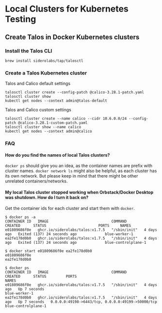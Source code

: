 # Local Clusters for Kubernetes Testing

## Create Talos in Docker Kubernetes clusters

### Install the Talos CLI

```
brew install siderolabs/tap/talosctl
```

### Create a Talos Kubernetes cluster

Talos and Calico default settings

```
talosctl cluster create --config-patch @calico-3.28.1-patch.yaml
talosctl cluster show
kubectl get nodes --context admin@talos-default
```

Talos and Calico custom settings

```
talosctl cluster create --name calico --cidr 10.6.0.0/24 --config-patch @calico-3.28.1-custom-patch.yaml
talosctl cluster show --name calico
kubectl get nodes --context admin@calico
```

### FAQ

#### How do you find the names of local Talos clusters?

`docker ps` should give you an idea, as the container names are prefix with cluster names. `docker network ls` might also be helpful, as each cluster has its own network. But please keep in mind that there might be other unrelated containers/networks.

#### My local Talos cluster stopped working when Orbstack/Docker Desktop was shutdown.  How do I turn it back on?

Get the container ids for each cluster and start them with `docker`. 

```
$ docker ps -a
CONTAINER ID   IMAGE                             COMMAND        CREATED      STATUS                        PORTS     NAMES
e01809686f0e   ghcr.io/siderolabs/talos:v1.7.5   "/sbin/init"   4 days ago   Exited (137) 24 seconds ago             blue-worker-1
ea2fe178d0b0   ghcr.io/siderolabs/talos:v1.7.5   "/sbin/init"   4 days ago   Exited (137) 24 seconds ago             blue-controlplane-1
```

```
$ docker start e01809686f0e ea2fe178d0b0
e01809686f0e
ea2fe178d0b0
```

```
$ docker ps
CONTAINER ID   IMAGE                             COMMAND        CREATED      STATUS         PORTS                                               NAMES
e01809686f0e   ghcr.io/siderolabs/talos:v1.7.5   "/sbin/init"   4 days ago   Up 7 seconds                                                       blue-worker-1
ea2fe178d0b0   ghcr.io/siderolabs/talos:v1.7.5   "/sbin/init"   4 days ago   Up 7 seconds   0.0.0.0:49198->6443/tcp, 0.0.0.0:49199->50000/tcp   blue-controlplane-1
```
